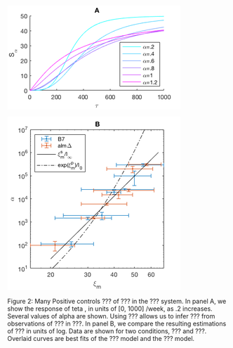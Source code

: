 ![A](Fig2A.png "Panel A")

![B](Fig2B.png "Panel B")

Figure 2: Many Positive controls
???
of ???
in the ??? system.
In panel A, we show the response of teta
, in units of [0, 1000]
/week,
as .2 increases.
Several values of alpha are shown.
Using ???
allows us to infer ???
from observations of ???
in ???.
In panel B, we compare the resulting estimations of ???
in units of log.
Data are shown for two conditions, ??? and ???.
Overlaid curves are best fits of the ??? model
and the ??? model.
